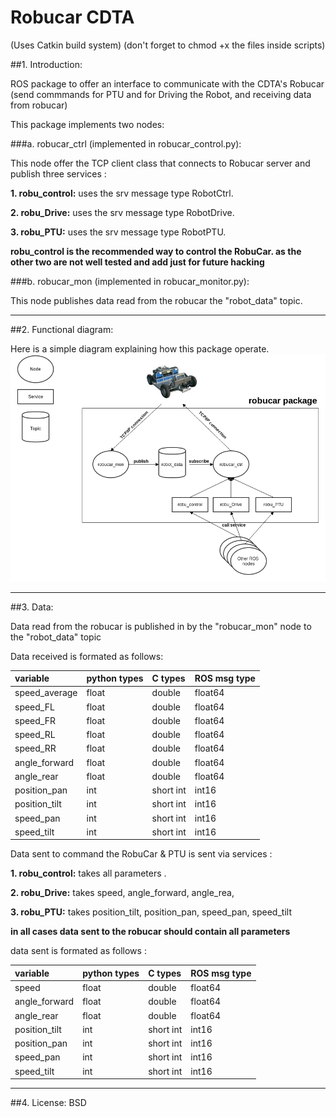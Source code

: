 Robucar CDTA 
============

(Uses Catkin build system)
(don't forget to chmod +x the files inside scripts)

##1. Introduction:

ROS package to offer an interface to communicate with the CDTA's Robucar (send commmands for PTU and for Driving the Robot, and receiving data from robucar) 

This package implements two nodes:

###a. robucar\_ctrl (implemented in robucar\_control.py):  
	
This node offer the TCP client class that connects to Robucar server and publish three services :

**1. robu_control:** uses the srv message type RobotCtrl.

**2. robu_Drive:** uses the srv message type RobotDrive.

**3. robu_PTU:** uses the srv message type RobotPTU.

**robu_control is the recommended way to control the RobuCar. as the other two are not well tested and add just for future hacking**

###b. robucar\_mon (implemented in robucar\_monitor.py):

This node publishes data read from the robucar the "robot_data" topic.

-------------

##2. Functional diagram:

Here is a simple diagram explaining how this package operate.
![image](robucar_cdta.png)

-------------

##3. Data:

Data read from the robucar is published in by the "robucar\_mon" node to the "robot_data" topic 

Data received is formated as follows:

| variable        | python types | C types    | ROS msg type |
|:--------------- |:------------ |:---------- |:------------ |
| speed_average   | float        | double     | float64      | 
| speed_FL        | float        | double     | float64      | 
| speed_FR        | float        | double     | float64      | 
| speed_RL        | float        | double     | float64      |  
| speed_RR        | float        | double     | float64      | 
| angle_forward   | float        | double     | float64      |  
| angle_rear      | float        | double     | float64      |  
| position_pan    | int          | short int  | int16        |   
| position_tilt   | int          | short int  | int16        |   
| speed_pan       | int          | short int  | int16        |  
| speed_tilt      | int          | short int  | int16        |  

Data sent to command the RobuCar & PTU is sent via services :

**1.   robu_control:** takes all parameters .

**2.  robu_Drive:**   takes speed, angle\_forward, angle\_rea, 

**3. robu_PTU:** takes position\_tilt, position\_pan, speed\_pan, speed\_tilt

**in all cases data sent to the robucar should contain all parameters**

data sent is formated as follows :

| variable        | python types | C types    | ROS msg type |
|:--------------- |:------------ |:---------- |:------------ |
| speed           | float        | double     | float64      | 
| angle_forward   | float        | double     | float64      | 
| angle_rear      | float        | double     | float64      | 
| position_tilt   | int          | short int  | int16        |   
| position_pan    | int          | short int  | int16        |   
| speed_pan       | int          | short int  | int16        |  
| speed_tilt      | int          | short int  | int16        |  


-------------

##4. License:
BSD
